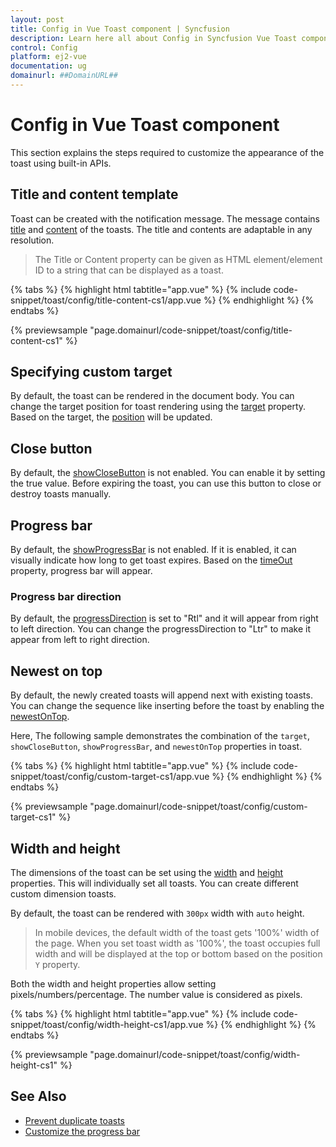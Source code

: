 ```yaml
---
layout: post
title: Config in Vue Toast component | Syncfusion
description: Learn here all about Config in Syncfusion Vue Toast component of Syncfusion Essential JS 2 and more.
control: Config 
platform: ej2-vue
documentation: ug
domainurl: ##DomainURL##
---
```


# Config in Vue Toast component

This section explains the steps required to customize the appearance of the toast using built-in APIs.

## Title and content template

Toast can be created with the notification message. The message contains [title](https://ej2.syncfusion.com/vue/documentation/api/toast/#title) and [content](https://ej2.syncfusion.com/vue/documentation/api/toast/#content) of the toasts. The title and contents are adaptable in any resolution.

> The Title or Content property can be given as HTML element/element ID to a string that can be displayed as a toast.

{% tabs %}
{% highlight html tabtitle="app.vue" %}
{% include code-snippet/toast/config/title-content-cs1/app.vue %}
{% endhighlight %}
{% endtabs %}
        
{% previewsample "page.domainurl/code-snippet/toast/config/title-content-cs1" %}

## Specifying custom target

By default, the toast can be rendered in the document body. You can change the target position for toast rendering using the [target](https://ej2.syncfusion.com/vue/documentation/api/toast/#target) property. Based on the target, the [position](https://ej2.syncfusion.com/vue/documentation/api/toast/#position) will be updated.

## Close button

By default, the [showCloseButton](https://ej2.syncfusion.com/vue/documentation/api/toast/#showclosebutton) is not enabled. You can enable it by setting the true value. Before expiring the toast, you can use this button to close or destroy toasts manually.

## Progress bar

By default, the [showProgressBar](https://ej2.syncfusion.com/vue/documentation/api/toast/#showprogressbar) is not enabled. If it is enabled, it can visually indicate how long to get toast expires. Based on the [timeOut](https://ej2.syncfusion.com/vue/documentation/api/toast/#timeout) property, progress bar will appear.

### Progress bar direction

By default, the [progressDirection](https://ej2.syncfusion.com/vue/documentation/api/toast/#progressDirection) is set to "Rtl" and it will appear from right to left direction. You can change the progressDirection to "Ltr" to make it appear from left to right direction.

## Newest on top

By default, the newly created toasts will append next with existing toasts. You can change the sequence like inserting before the toast by enabling the [newestOnTop](https://ej2.syncfusion.com/vue/documentation/api/toast/#newestontop).

Here, The following sample demonstrates the combination of the `target`, `showCloseButton`, `showProgressBar`, and `newestOnTop` properties in toast.

{% tabs %}
{% highlight html tabtitle="app.vue" %}
{% include code-snippet/toast/config/custom-target-cs1/app.vue %}
{% endhighlight %}
{% endtabs %}
        
{% previewsample "page.domainurl/code-snippet/toast/config/custom-target-cs1" %}

## Width and height

The dimensions of the toast can be set using the [width](https://ej2.syncfusion.com/vue/documentation/api/toast/#width) and [height](https://ej2.syncfusion.com/vue/documentation/api/toast/#height) properties. This will individually set all toasts. You can create different custom dimension toasts.

By default, the toast can be rendered with `300px` width with `auto` height.

> In mobile devices, the default width of the toast gets '100%' width of the page.
> When you set toast width as '100%', the toast occupies full width and will be displayed at the top or bottom based on the position `Y` property.

Both the width and height properties allow setting pixels/numbers/percentage. The number value is considered as pixels.

{% tabs %}
{% highlight html tabtitle="app.vue" %}
{% include code-snippet/toast/config/width-height-cs1/app.vue %}
{% endhighlight %}
{% endtabs %}
        
{% previewsample "page.domainurl/code-snippet/toast/config/width-height-cs1" %}

## See Also

* [Prevent duplicate toasts](./how-to/prevent-duplicate-toast-display)
* [Customize the progress bar](./how-to/customize-progress-bar-theme-and-sizing)